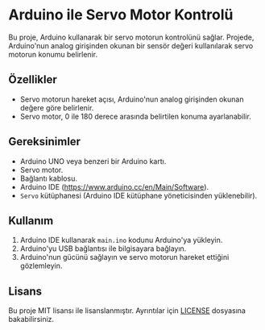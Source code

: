 # Arduino ile Servo Motor Kontrolü

Bu proje, Arduino kullanarak bir servo motorun kontrolünü sağlar. Projede, Arduino'nun analog girişinden okunan bir sensör değeri kullanılarak servo motorun konumu belirlenir.

## Özellikler

- Servo motorun hareket açısı, Arduino'nun analog girişinden okunan değere göre belirlenir.
- Servo motor, 0 ile 180 derece arasında belirtilen konuma ayarlanabilir.

## Gereksinimler

- Arduino UNO veya benzeri bir Arduino kartı.
- Servo motor.
- Bağlantı kablosu.
- Arduino IDE (https://www.arduino.cc/en/Main/Software).
- `Servo` kütüphanesi (Arduino IDE kütüphane yöneticisinden yüklenebilir).

## Kullanım

1. Arduino IDE kullanarak `main.ino` kodunu Arduino'ya yükleyin.
3. Arduino'yu USB bağlantısı ile bilgisayara bağlayın.
4. Arduino'nun gücünü sağlayın ve servo motorun hareket ettiğini gözlemleyin.

## Lisans

Bu proje MIT lisansı ile lisanslanmıştır. Ayrıntılar için [LICENSE](LICENSE) dosyasına bakabilirsiniz.
